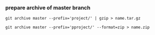 ### prepare archive of master branch 

`git archive master --prefix='project/' | gzip > name.tar.gz`

`git archive master --prefix='pproject/' --format=zip > name.zip`
